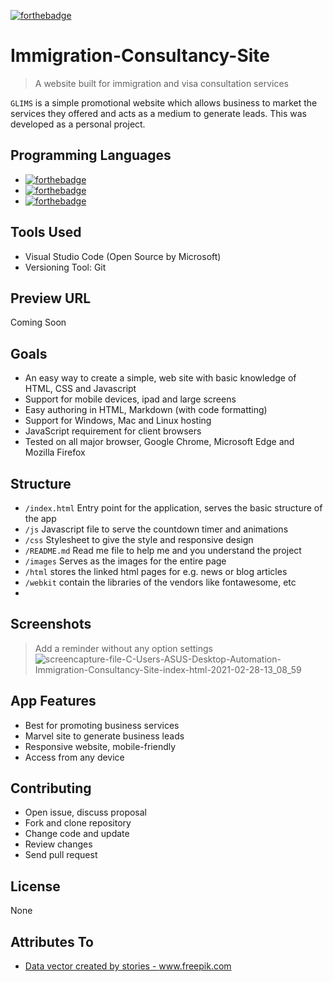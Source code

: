 [![forthebadge](https://forthebadge.com/images/badges/contains-17-coffee-cups.svg)](https://forthebadge.com)


# Immigration-Consultancy-Site
> A website built for immigration and visa consultation services

`GLIMS` is a simple promotional website which allows business to market the services they offered and acts as a medium to generate leads. This was developed as a personal project.

## Programming Languages

- [![forthebadge](https://forthebadge.com/images/badges/uses-html.svg)](https://forthebadge.com)
- [![forthebadge](https://forthebadge.com/images/badges/uses-css.svg)](https://forthebadge.com)
- [![forthebadge](https://forthebadge.com/images/badges/uses-js.svg)](https://forthebadge.com)

## Tools Used

- Visual Studio Code (Open Source by Microsoft)
- Versioning Tool: Git

## Preview URL

Coming Soon

## Goals

- An easy way to create a simple, web site with basic knowledge of HTML, CSS and Javascript
- Support for mobile devices, ipad and large screens
- Easy authoring in HTML, Markdown (with code formatting)
- Support for Windows, Mac and Linux hosting
- JavaScript requirement for client browsers
- Tested on all major browser, Google Chrome, Microsoft Edge and Mozilla Firefox

## Structure

- `/index.html` Entry point for the application, serves the basic structure of the app
- `/js` Javascript file to serve the countdown timer and animations
- `/css` Stylesheet to give the style and responsive design
- `/README.md` Read me file to help me and you understand the project
- `/images` Serves as the images for the entire page
- `/html` stores the linked html pages for e.g. news or blog articles
- `/webkit` contain the libraries of the vendors like fontawesome, etc
- 

## Screenshots

> Add a reminder without any option settings
![screencapture-file-C-Users-ASUS-Desktop-Automation-Immigration-Consultancy-Site-index-html-2021-02-28-13_08_59](https://user-images.githubusercontent.com/1428641/109420117-bca0b180-79c8-11eb-9fb9-f6d6511876b7.png)

## App Features

- Best for promoting business services
- Marvel site to generate business leads
- Responsive website, mobile-friendly
- Access from any device

## Contributing

- Open issue, discuss proposal
- Fork and clone repository
- Change code and update
- Review changes
- Send pull request

## License

None


## Attributes To
- <a href='https://www.freepik.com/vectors/data'>Data vector created by stories - www.freepik.com</a>

